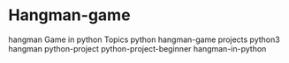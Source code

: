 # Hangman-game
hangman Game in python  Topics python hangman-game projects python3 hangman python-project python-project-beginner hangman-in-python

